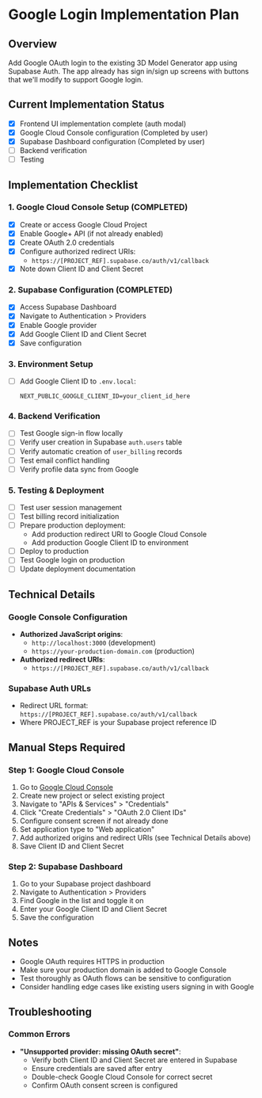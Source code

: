 # Google Login Implementation Plan

## Overview
Add Google OAuth login to the existing 3D Model Generator app using Supabase Auth. The app already has sign in/sign up screens with buttons that we'll modify to support Google login.

## Current Implementation Status
- [x] Frontend UI implementation complete (auth modal)
- [x] Google Cloud Console configuration (Completed by user)
- [x] Supabase Dashboard configuration (Completed by user)
- [ ] Backend verification
- [ ] Testing

## Implementation Checklist

### 1. Google Cloud Console Setup (COMPLETED)
- [x] Create or access Google Cloud Project
- [x] Enable Google+ API (if not already enabled)
- [x] Create OAuth 2.0 credentials
- [x] Configure authorized redirect URIs:
  - `https://[PROJECT_REF].supabase.co/auth/v1/callback`
- [x] Note down Client ID and Client Secret

### 2. Supabase Configuration (COMPLETED)
- [x] Access Supabase Dashboard
- [x] Navigate to Authentication > Providers
- [x] Enable Google provider
- [x] Add Google Client ID and Client Secret
- [x] Save configuration

### 3. Environment Setup
- [ ] Add Google Client ID to `.env.local`:
  ```env
  NEXT_PUBLIC_GOOGLE_CLIENT_ID=your_client_id_here
  ```

### 4. Backend Verification
- [ ] Test Google sign-in flow locally
- [ ] Verify user creation in Supabase `auth.users` table
- [ ] Verify automatic creation of `user_billing` records
- [ ] Test email conflict handling
- [ ] Verify profile data sync from Google

### 5. Testing & Deployment
- [ ] Test user session management
- [ ] Test billing record initialization
- [ ] Prepare production deployment:
  - Add production redirect URI to Google Cloud Console
  - Add production Google Client ID to environment
- [ ] Deploy to production
- [ ] Test Google login on production
- [ ] Update deployment documentation

## Technical Details

### Google Console Configuration
- **Authorized JavaScript origins**: 
  - `http://localhost:3000` (development)
  - `https://your-production-domain.com` (production)
- **Authorized redirect URIs**:
  - `https://[PROJECT_REF].supabase.co/auth/v1/callback`

### Supabase Auth URLs
- Redirect URL format: `https://[PROJECT_REF].supabase.co/auth/v1/callback`
- Where PROJECT_REF is your Supabase project reference ID

## Manual Steps Required

### Step 1: Google Cloud Console
1. Go to [Google Cloud Console](https://console.cloud.google.com/)
2. Create new project or select existing project
3. Navigate to "APIs & Services" > "Credentials"
4. Click "Create Credentials" > "OAuth 2.0 Client IDs"
5. Configure consent screen if not already done
6. Set application type to "Web application"
7. Add authorized origins and redirect URIs (see Technical Details above)
8. Save Client ID and Client Secret

### Step 2: Supabase Dashboard
1. Go to your Supabase project dashboard
2. Navigate to Authentication > Providers
3. Find Google in the list and toggle it on
4. Enter your Google Client ID and Client Secret
5. Save the configuration

## Notes
- Google OAuth requires HTTPS in production
- Make sure your production domain is added to Google Console
- Test thoroughly as OAuth flows can be sensitive to configuration
- Consider handling edge cases like existing users signing in with Google

## Troubleshooting
### Common Errors
- **"Unsupported provider: missing OAuth secret"**:
  - Verify both Client ID and Client Secret are entered in Supabase
  - Ensure credentials are saved after entry
  - Double-check Google Cloud Console for correct secret
  - Confirm OAuth consent screen is configured
